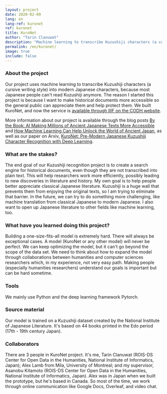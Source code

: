 ```yaml
---
layout: project
date: 2020-02-09
lang: en
lang-ref: kuronet
ref: kuronet
title: KuroNet
author: "Tarin Clanuwat"
description: "Machine learning to transcribe Kuzushiji characters (a cursive writing style) to modern Japanese characters."
permalink: /en/kuronet/
image: true
include: false
---
```

### About the project
Our project uses machine learning to transcribe Kuzushiji characters (a cursive writing style) into modern Japanese characters, because most Japanese people can't read Kuzushiji anymore. The reason I started this project is because I want to make historical documents more accessible so the general public can appreciate them and help protect them. We built KuroNet, and now the service is [available through IIIF on the CODH website](http://codh.rois.ac.jp/kuronet/). 

More information about our project is available through the blog posts [By the Book: AI Making Millions of Ancient Japanese Texts More Accessible](https://blogs.nvidia.com/blog/2019/05/20/japanese-texts-ai/) and [How Machine Learning Can Help Unlock the World of Ancient Japan](https://thegradient.pub/machine-learning-ancient-japan/), as well as our paper on Arxiv, [KuroNet: Pre-Modern Japanese Kuzushiji Character Recognition with Deep Learning](https://arxiv.org/abs/1910.09433).

### What are the stakes?
The end goal of our Kuzushiji recognition project is to create a search engine for historical documents, even though they are not transcribed into plain text. This will help researchers work more efficiently, possibly leading to new discoveries in literature and history. My own goal is to help people better appreciate classical Japanese literature. Kuzushiji is a huge wall that prevents them from enjoying the original texts, so I am trying to eliminate that barrier. In the future, we can try to do something more challenging, like machine translation from classical Japanese to modern Japanese. I also want to open up Japanese literature to other fields like machine learning, too.

### What have you learned doing this project?
Building a one-size-fits-all model is extremely hard. There will always be exceptional cases. A model (KuroNet or any other model) will never be perfect. We can keep optimizing the model, but it can't go beyond the scope of the data set. We need to think about how to expand the model through collaborations between humanities and computer sciences researchers which, in my experience, not very easy path. Making people (especially humanities researchers) understand our goals is important but can be hard sometime.

### Tools
We mainly use Python and the deep learning framework Pytorch.

### Source material
Our model is trained on a Kuzushiji dataset created by the National Institute of Japanese Literature. It's based on 44 books printed in the Edo period (17th - 19th century Japan).

### Collaborators
There are 3 people in KuroNet project. It's me, Tarin Clanuwat (ROIS-DS Center for Open Data in the Humanities, National Institute of Informatics, Japan); Alex Lamb from Mila, University of Montreal; and my supervisor, Asanobu Kitamoto (ROIS-DS Center for Open Data in the Humanities, National Institute of Informatics, Japan). Alex was in Japan when we built the prototype, but he's based in Canada. So most of the time, we work through online communication like Google Docs, Overleaf, and video chat.